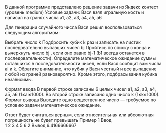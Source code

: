 В данной программе представлено решение задачи из Яндекс контест (уровень medium)
Условие задачи:
Вася взял игральную кость и написал на гранях числа 
a1, a2, a3, a4, a5, a6
 
Для генерации случайного числа Вася решил воспользоваться следующим алгоритмом:

Выбрать число k
Подбросить кубик k раз и записать на листик последовательно выпавших чисел bj
Пройтись по списку с конца и вычеркнуть число 
bj , если оно равно bj-1 (b1  всегда останется в последовательности).
Определите математическое ожидание суммы оставшихся в последовательности чисел, если Вася сообщит вам числа ai и k.
​
Обратите внимание, что кубик у Васи честный и все выпадение любой из граней равновероятно. Кроме этого, подбрасывания кубика независимы.

Формат ввода
В первой строке записаны 6 целых чисел 
a1, a2, a3, a4, a5, a6 (1≤ai≤1000).
Во второй строке записано одно число k (1≤k≤1000).
Формат вывода
Выведите одно вещественное число — требуемое по условию задачи математическое ожидание.

Ответ будет считаться верным, если относительная или абсолютная погрешность не будет превышать
Пример 1
Ввод	
1 2 3 4 5 6
2
Вывод
6.4166666667
